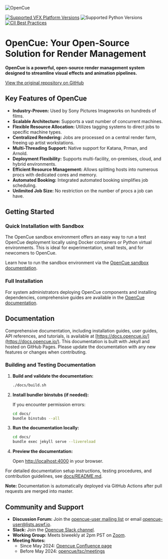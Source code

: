 ![OpenCue](/images/opencue_logo_with_text.png)

[![Supported VFX Platform Versions](https://img.shields.io/badge/vfx%20platform-2021--2024-lightgrey.svg)](http://www.vfxplatform.com/)
![Supported Python Versions](https://img.shields.io/badge/python-3.6+-blue.svg)
[![CII Best Practices](https://bestpractices.coreinfrastructure.org/projects/2837/badge)](https://bestpractices.coreinfrastructure.org/projects/2837)

# OpenCue: Your Open-Source Solution for Render Management

**OpenCue is a powerful, open-source render management system designed to streamline visual effects and animation pipelines.**

[View the original repository on GitHub](https://github.com/AcademySoftwareFoundation/OpenCue)

## Key Features of OpenCue

*   **Industry-Proven:** Used by Sony Pictures Imageworks on hundreds of films.
*   **Scalable Architecture:**  Supports a vast number of concurrent machines.
*   **Flexible Resource Allocation:**  Utilizes tagging systems to direct jobs to specific machine types.
*   **Centralized Rendering:**  Jobs are processed on a central render farm, freeing up artist workstations.
*   **Multi-Threading Support:** Native support for Katana, Prman, and Arnold.
*   **Deployment Flexibility:** Supports multi-facility, on-premises, cloud, and hybrid environments.
*   **Efficient Resource Management:** Allows splitting hosts into numerous procs with dedicated cores and memory.
*   **Automated Booking:** Integrated automated booking simplifies job scheduling.
*   **Unlimited Job Size:** No restriction on the number of procs a job can have.

## Getting Started

### Quick Installation with Sandbox

The OpenCue sandbox environment offers an easy way to run a test OpenCue deployment locally using Docker containers or Python virtual environments. This is ideal for experimentation, small tests, and for newcomers to OpenCue.

Learn how to run the sandbox environment via the [OpenCue sandbox documentation](https://github.com/AcademySoftwareFoundation/OpenCue/blob/master/sandbox/README.md).

### Full Installation

For system administrators deploying OpenCue components and installing dependencies, comprehensive guides are available in the [OpenCue documentation](https://www.opencue.io/docs/getting-started/).

## Documentation

Comprehensive documentation, including installation guides, user guides, API references, and tutorials, is available at [https://docs.opencue.io/](https://docs.opencue.io/).  This documentation is built with Jekyll and hosted on GitHub Pages.  Please update the documentation with any new features or changes when contributing.

### Building and Testing Documentation

1.  **Build and validate the documentation:**
    ```bash
    ./docs/build.sh
    ```

2.  **Install bundler binstubs (if needed):**

    If you encounter permission errors:
    ```bash
    cd docs/
    bundle binstubs --all
    ```

3.  **Run the documentation locally:**
    ```bash
    cd docs/
    bundle exec jekyll serve --livereload
    ```

4.  **Preview the documentation:**

    Open [http://localhost:4000](http://localhost:4000) in your browser.

For detailed documentation setup instructions, testing procedures, and contribution guidelines, see [docs/README.md](https://github.com/AcademySoftwareFoundation/OpenCue/blob/master/docs/README.md).

**Note:** Documentation is automatically deployed via GitHub Actions after pull requests are merged into master.

## Community and Support

*   **Discussion Forum:** Join the [opencue-user mailing list](https://lists.aswf.io/g/opencue-user) or email <opencue-user@lists.aswf.io>.
*   **Slack:** Join the [Opencue Slack channel](https://academysoftwarefdn.slack.com/archives/CMFPXV39Q).
*   **Working Group:** Meets biweekly at 2pm PST on [Zoom](https://www.google.com/url?q=https://zoom-lfx.platform.linuxfoundation.org/meeting/95509555934?password%3Da8d65f0e-c5f0-44fb-b362-d3ed0c22b7c1&sa=D&source=calendar&ust=1717863981078692&usg=AOvVaw1zRcYz7VPAwfwOXeBPpoM6).
*   **Meeting Notes:**
    *   Since May 2024: [Opencue Confluence page](http://wiki.aswf.io/display/OPENCUE/OpenCue+Home)
    *   Before May 2024:  [opencue/tsc/meetings](https://github.com/AcademySoftwareFoundation/OpenCue/tree/master/tsc/meetings)
